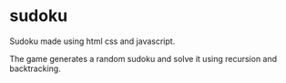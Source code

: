 # sudoku
Sudoku made using html css and javascript.

The game generates a random sudoku and solve it using recursion and backtracking.

